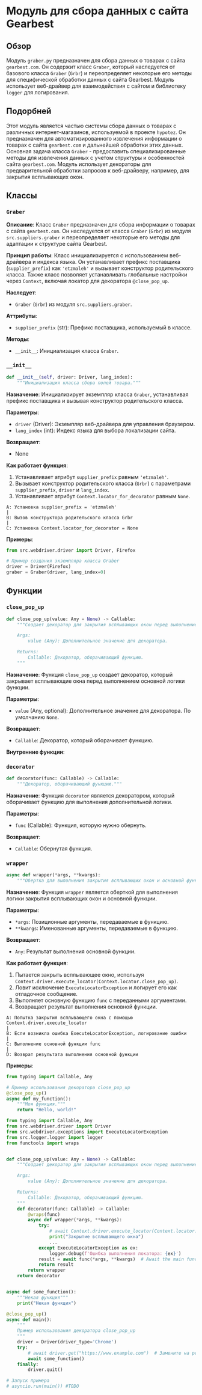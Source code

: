 # Модуль для сбора данных с сайта Gearbest
## Обзор

Модуль `graber.py` предназначен для сбора данных о товарах с сайта `gearbest.com`. Он содержит класс `Graber`, который наследуется от базового класса `Graber` (`Grbr`) и переопределяет некоторые его методы для специфической обработки данных с сайта Gearbest. Модуль использует веб-драйвер для взаимодействия с сайтом и библиотеку `logger` для логирования.

## Подорбней
Этот модуль является частью системы сбора данных о товарах с различных интернет-магазинов, используемой в проекте `hypotez`. Он предназначен для автоматизированного извлечения информации о товарах с сайта `gearbest.com` и дальнейшей обработки этих данных.
Основная задача класса `Graber` - предоставить специализированные методы для извлечения данных с учетом структуры и особенностей сайта `gearbest.com`.
Модуль использует декораторы для предварительной обработки запросов к веб-драйверу, например, для закрытия всплывающих окон.

## Классы

### `Graber`

**Описание**: Класс `Graber` предназначен для сбора информации о товарах с сайта `gearbest.com`. Он наследуется от класса `Graber` (`Grbr`) из модуля `src.suppliers.graber` и переопределяет некоторые его методы для адаптации к структуре сайта Gearbest.

**Принцип работы**:
Класс инициализируется с использованием веб-драйвера и индекса языка. Он устанавливает префикс поставщика (`supplier_prefix`) как `'etzmaleh'` и вызывает конструктор родительского класса. Также класс позволяет устанавливать глобальные настройки через `Context`, включая локатор для декоратора `@close_pop_up`.

**Наследует**:

- `Graber` (`Grbr`) из модуля `src.suppliers.graber`.

**Аттрибуты**:

-   `supplier_prefix` (str): Префикс поставщика, используемый в классе.

**Методы**:

-   `__init__`: Инициализация класса `Graber`.

### `__init__`

```python
def __init__(self, driver: Driver, lang_index):
    """Инициализация класса сбора полей товара."""
```

**Назначение**: Инициализирует экземпляр класса `Graber`, устанавливая префикс поставщика и вызывая конструктор родительского класса.

**Параметры**:

-   `driver` (Driver): Экземпляр веб-драйвера для управления браузером.
-   `lang_index` (int): Индекс языка для выбора локализации сайта.

**Возвращает**:

-   None

**Как работает функция**:

1. Устанавливает атрибут `supplier_prefix` равным `'etzmaleh'`.
2. Вызывает конструктор родительского класса (`Grbr`) с параметрами `supplier_prefix`, `driver` и `lang_index`.
3. Устанавливает атрибут `Context.locator_for_decorator` равным `None`.

```
A: Установка supplier_prefix = 'etzmaleh'
|
B: Вызов конструктора родительского класса Grbr
|
C: Установка Context.locator_for_decorator = None
```

**Примеры**:

```python
from src.webdriver.driver import Driver, Firefox

# Пример создания экземпляра класса Graber
driver = Driver(Firefox)
graber = Graber(driver, lang_index=0)
```
## Функции

### `close_pop_up`

```python
def close_pop_up(value: Any = None) -> Callable:
    """Создает декоратор для закрытия всплывающих окон перед выполнением основной логики функции.

    Args:
        value (Any): Дополнительное значение для декоратора.

    Returns:
        Callable: Декоратор, оборачивающий функцию.
    """
```

**Назначение**: Функция `close_pop_up` создает декоратор, который закрывает всплывающие окна перед выполнением основной логики функции.

**Параметры**:

-   `value` (Any, optional): Дополнительное значение для декоратора. По умолчанию `None`.

**Возвращает**:

-   `Callable`: Декоратор, который оборачивает функцию.

**Внутренние функции**:

### `decorator`

```python
def decorator(func: Callable) -> Callable:
    """Декоратор, оборачивающий функцию."""
```

**Назначение**: Функция `decorator` является декоратором, который оборачивает функцию для выполнения дополнительной логики.

**Параметры**:

-   `func` (Callable): Функция, которую нужно обернуть.

**Возвращает**:

-   `Callable`: Обернутая функция.

### `wrapper`

```python
async def wrapper(*args, **kwargs):
    """Обертка для выполнения закрытия всплывающих окон и основной функции."""
```

**Назначение**: Функция `wrapper` является оберткой для выполнения логики закрытия всплывающих окон и основной функции.

**Параметры**:

-   `*args`: Позиционные аргументы, передаваемые в функцию.
-   `**kwargs`: Именованные аргументы, передаваемые в функцию.

**Возвращает**:

-   `Any`: Результат выполнения основной функции.

**Как работает функция**:

1.  Пытается закрыть всплывающее окно, используя `Context.driver.execute_locator(Context.locator.close_pop_up)`.
2.  Ловит исключение `ExecuteLocatorException` и логирует его как отладочное сообщение.
3.  Выполняет основную функцию `func` с переданными аргументами.
4.  Возвращает результат выполнения основной функции.

```
A: Попытка закрытия всплывающего окна с помощью Context.driver.execute_locator
|
B: Если возникла ошибка ExecuteLocatorException, логирование ошибки
|
C: Выполнение основной функции func
|
D: Возврат результата выполнения основной функции
```

**Примеры**:

```python
from typing import Callable, Any

# Пример использования декоратора close_pop_up
@close_pop_up()
async def my_function():
    """Моя функция."""
    return "Hello, world!"
```
```python
from typing import Callable, Any
from src.webdriver.driver import Driver
from src.webdriver.exceptions import ExecuteLocatorException
from src.logger.logger import logger
from functools import wraps


def close_pop_up(value: Any = None) -> Callable:
    """Создает декоратор для закрытия всплывающих окон перед выполнением основной логики функции.

    Args:
        value (Any): Дополнительное значение для декоратора.

    Returns:
        Callable: Декоратор, оборачивающий функцию.
    """
    def decorator(func: Callable) -> Callable:
        @wraps(func)
        async def wrapper(*args, **kwargs):
            try:
                # await Context.driver.execute_locator(Context.locator.close_pop_up)  # Await async pop-up close
                print("Закрытие всплывающего окна")
                ...
            except ExecuteLocatorException as ex:
                logger.debug(f'Ошибка выполнения локатора: {ex}')
            result = await func(*args, **kwargs)  # Await the main function
            return result
        return wrapper
    return decorator


async def some_function():
    """Некая функция"""
    print("Некая функция")

@close_pop_up()
async def main():
    """
    Пример использования декоратора close_pop_up
    """
    driver = Driver(driver_type='Chrome')
    try:
        # await driver.get("https://www.example.com")  # Замените на реальный URL
        await some_function()
    finally:
        driver.quit()

# Запуск примера
# asyncio.run(main()) #TODO